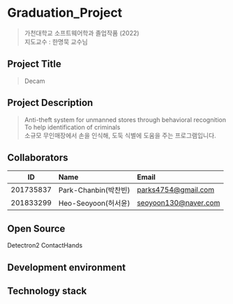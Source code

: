 # Graduation_Project
> 가천대학교 소프트웨어학과 졸업작품 (2022)  
> 지도교수 : 한명묵 교수님
## Project Title 
> Decam

## Project Description
> Anti-theft system for unmanned stores through behavioral recognition  
> To help identification of criminals  
> 소규모 무인매장에서 손을 인식해, 도둑 식별에 도움을 주는 프로그램입니다. 

## Collaborators
| ID         | Name                 | Email                      |
| ---------- | :------------------- | :------------------------- |
| 201735837  | Park-Chanbin(박찬빈)     |parks4754@gmail.com
| 201833299  | Heo-Seoyoon(허서윤)   | seoyoon130@naver.com       |

## Open Source
Detectron2
ContactHands

## Development environment 
## Technology stack
